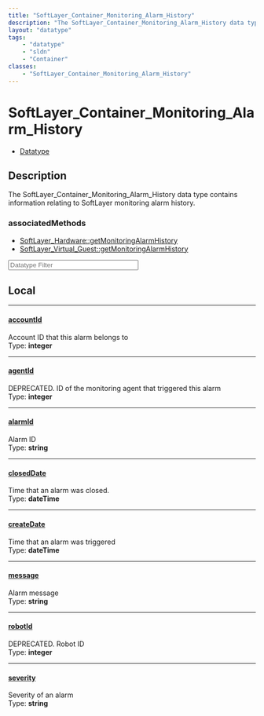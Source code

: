 ```yaml
---
title: "SoftLayer_Container_Monitoring_Alarm_History"
description: "The SoftLayer_Container_Monitoring_Alarm_History data type contains information relating to SoftLayer monitoring alarm h... "
layout: "datatype"
tags:
    - "datatype"
    - "sldn"
    - "Container"
classes:
    - "SoftLayer_Container_Monitoring_Alarm_History"
---
```


# SoftLayer_Container_Monitoring_Alarm_History
<div id='service-datatype'>
    <ul id='sldn-reference-tabs'>
        <li id='datatype'> <a href='/reference/datatypes/SoftLayer_Container_Monitoring_Alarm_History' >Datatype</a></li>
    </ul>
</div>

## Description 
The SoftLayer_Container_Monitoring_Alarm_History data type contains information relating to SoftLayer monitoring alarm history. 


### associatedMethods

*  [SoftLayer_Hardware::getMonitoringAlarmHistory](/reference/services/SoftLayer_Hardware/getMonitoringAlarmHistory )
*  [SoftLayer_Virtual_Guest::getMonitoringAlarmHistory](/reference/services/SoftLayer_Virtual_Guest/getMonitoringAlarmHistory )





<!-- Filer BEGIN -->
<div class="view-filters">
        <div class="clearfix">
            <div class="search-input-box">
                <input placeholder="Datatype Filter" onkeyup="titleSearch(inputId='prop-input', divId='properties', elementClass='prop-row')" 
                    type="text" id="prop-input" value="" size="30" maxlength="128" class="form-text">
            </div>
        </div>
</div>
<!-- Filer END -->

<div id="properties" class="content">
<div id="localProperties" class="prop-content" >

## Local
<div class="prop-row">

-----
[accountId]: #accountid
#### [accountId]
Account ID that this alarm belongs to  
<span class="type-label">Type: </span>**integer**


</div>
<div class="prop-row">

-----
[agentId]: #agentid
#### [agentId]
DEPRECATED. ID of the monitoring agent that triggered this alarm  
<span class="type-label">Type: </span>**integer**


</div>
<div class="prop-row">

-----
[alarmId]: #alarmid
#### [alarmId]
Alarm ID  
<span class="type-label">Type: </span>**string**


</div>
<div class="prop-row">

-----
[closedDate]: #closeddate
#### [closedDate]
Time that an alarm was closed.  
<span class="type-label">Type: </span>**dateTime**


</div>
<div class="prop-row">

-----
[createDate]: #createdate
#### [createDate]
Time that an alarm was triggered  
<span class="type-label">Type: </span>**dateTime**


</div>
<div class="prop-row">

-----
[message]: #message
#### [message]
Alarm message  
<span class="type-label">Type: </span>**string**


</div>
<div class="prop-row">

-----
[robotId]: #robotid
#### [robotId]
DEPRECATED. Robot ID  
<span class="type-label">Type: </span>**integer**


</div>
<div class="prop-row">

-----
[severity]: #severity
#### [severity]
Severity of an alarm  
<span class="type-label">Type: </span>**string**


</div>
</div>
<!-- LOCAL PROPERTY END -->

</div>


